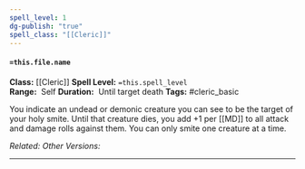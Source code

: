 ```yaml
---
spell_level: 1
dg-publish: "true"
spell_class: "[[Cleric]]"
---
```


#### `=this.file.name`

**Class:** [[Cleric]]
**Spell Level:** `=this.spell_level`  
**Range:**  Self
**Duration:**  Until target death
**Tags:** #cleric_basic 

You indicate an undead or demonic creature you can see to be the target of your holy smite. Until that creature dies, you add +1 per [[MD]] to all attack and damage rolls against them. You can only smite one creature at a time.

*Related:* 
*Other Versions:*
___



